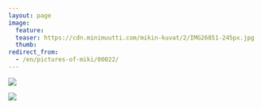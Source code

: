 ```yaml
---
layout: page
image:
  feature:
  teaser: https://cdn.minimuutti.com/mikin-kuvat/2/IMG26851-245px.jpg
  thumb:
redirect_from:
  - /en/pictures-of-miki/00022/
---
```


![](https://cdn.minimuutti.com/mikin-kuvat/2/IMG26855-800px.jpg)

![](https://cdn.minimuutti.com/mikin-kuvat/2/IMG26851-800px.jpg)
